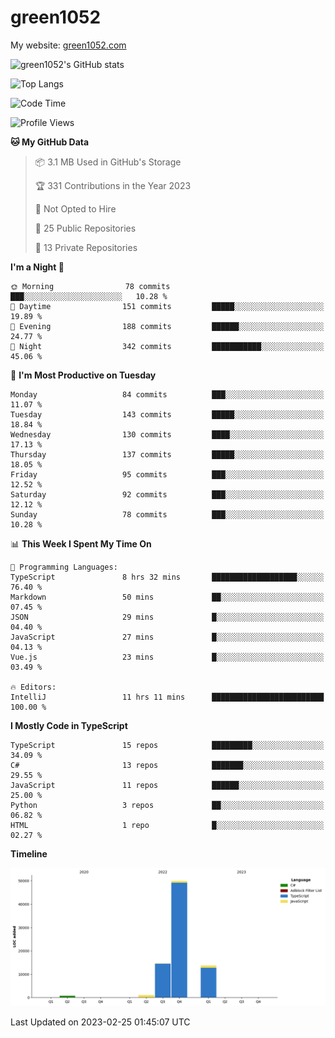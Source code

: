 # green1052

My website: [green1052.com](https://green1052.com)

![green1052's GitHub stats](https://github-readme-stats.vercel.app/api?username=green1052&count_private=true&show_icons=true&theme=city_lights&bg_color=ffffff00&hide_border=true)

![Top Langs](https://github-readme-stats.vercel.app/api/top-langs/?username=green1052&langs_count=15&layout=compact&theme=city_lights&bg_color=ffffff00&hide_border=true)

<!--START_SECTION:waka-->
![Code Time](http://img.shields.io/badge/Code%20Time-58%20hrs%209%20mins-blue)

![Profile Views](http://img.shields.io/badge/Profile%20Views-1-blue)

**🐱 My GitHub Data** 

> 📦 3.1 MB Used in GitHub's Storage 
 > 
> 🏆 331 Contributions in the Year 2023
 > 
> 🚫 Not Opted to Hire
 > 
> 📜 25 Public Repositories 
 > 
> 🔑 13 Private Repositories 
 > 
**I'm a Night 🦉** 

```text
🌞 Morning                78 commits          ███░░░░░░░░░░░░░░░░░░░░░░   10.28 % 
🌆 Daytime                151 commits         █████░░░░░░░░░░░░░░░░░░░░   19.89 % 
🌃 Evening                188 commits         ██████░░░░░░░░░░░░░░░░░░░   24.77 % 
🌙 Night                  342 commits         ███████████░░░░░░░░░░░░░░   45.06 % 
```
📅 **I'm Most Productive on Tuesday** 

```text
Monday                   84 commits          ███░░░░░░░░░░░░░░░░░░░░░░   11.07 % 
Tuesday                  143 commits         █████░░░░░░░░░░░░░░░░░░░░   18.84 % 
Wednesday                130 commits         ████░░░░░░░░░░░░░░░░░░░░░   17.13 % 
Thursday                 137 commits         █████░░░░░░░░░░░░░░░░░░░░   18.05 % 
Friday                   95 commits          ███░░░░░░░░░░░░░░░░░░░░░░   12.52 % 
Saturday                 92 commits          ███░░░░░░░░░░░░░░░░░░░░░░   12.12 % 
Sunday                   78 commits          ███░░░░░░░░░░░░░░░░░░░░░░   10.28 % 
```


📊 **This Week I Spent My Time On** 

```text
💬 Programming Languages: 
TypeScript               8 hrs 32 mins       ███████████████████░░░░░░   76.40 % 
Markdown                 50 mins             ██░░░░░░░░░░░░░░░░░░░░░░░   07.45 % 
JSON                     29 mins             █░░░░░░░░░░░░░░░░░░░░░░░░   04.40 % 
JavaScript               27 mins             █░░░░░░░░░░░░░░░░░░░░░░░░   04.13 % 
Vue.js                   23 mins             █░░░░░░░░░░░░░░░░░░░░░░░░   03.49 % 

🔥 Editors: 
IntelliJ                 11 hrs 11 mins      █████████████████████████   100.00 % 
```

**I Mostly Code in TypeScript** 

```text
TypeScript               15 repos            █████████░░░░░░░░░░░░░░░░   34.09 % 
C#                       13 repos            ███████░░░░░░░░░░░░░░░░░░   29.55 % 
JavaScript               11 repos            ██████░░░░░░░░░░░░░░░░░░░   25.00 % 
Python                   3 repos             ██░░░░░░░░░░░░░░░░░░░░░░░   06.82 % 
HTML                     1 repo              █░░░░░░░░░░░░░░░░░░░░░░░░   02.27 % 
```



**Timeline**

![Lines of Code chart](https://raw.githubusercontent.com/green1052/green1052/main/assets/bar_graph.png)


 Last Updated on 2023-02-25 01:45:07 UTC
<!--END_SECTION:waka-->
